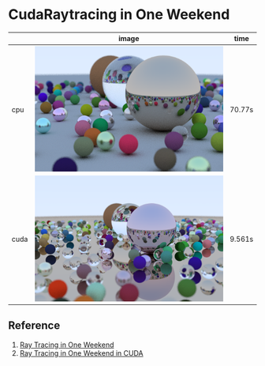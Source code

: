 # CudaRaytracing in One Weekend

|      | image                   | time    |
| ---- | ----------------------- | ------- |
| cpu  | ![cpu](image/cpu.png)   | 70.77s  |
| cuda | ![cuda](image/cuda.png) | 9.561s |


## Reference


1. [Ray Tracing in One Weekend](https://github.com/RayTracing/raytracing.github.io)
2. [Ray Tracing in One Weekend in CUDA](https://github.com/rogerallen/raytracinginoneweekendincuda)
